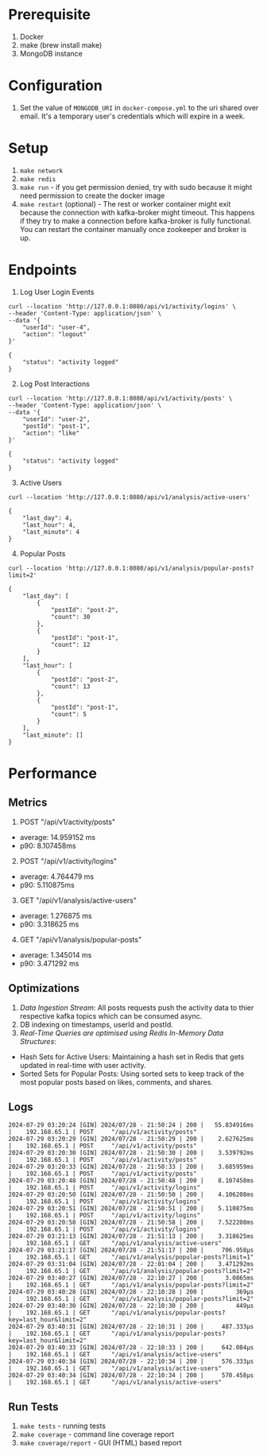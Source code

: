 # Prerequisite
1. Docker
2. make (brew install make)
3. MongoDB instance

# Configuration
1. Set the value of `MONGODB_URI` in `docker-compose.yml` to the uri shared over email. It's a temporary user's credentials which will expire in a week.

# Setup
1. `make network`
2. `make redis`
3. `make run` - if you get permission denied, try with sudo because it might need permission to create the docker image
4. `make restart` (optional) - The rest or worker container might exit because the connection with kafka-broker might timeout. This happens if they try to make a connection before kafka-broker is fully functional. You can restart the container manually once zookeeper and broker is up.

# Endpoints
1. Log User Login Events
```
curl --location 'http://127.0.0.1:8080/api/v1/activity/logins' \
--header 'Content-Type: application/json' \
--data '{
    "userId": "user-4",
    "action": "logout"
}'

{
    "status": "activity logged"
}
```

2. Log Post Interactions
```
curl --location 'http://127.0.0.1:8080/api/v1/activity/posts' \
--header 'Content-Type: application/json' \
--data '{
    "userId": "user-2",
    "postId": "post-1",
    "action": "like"
}'

{
    "status": "activity logged"
}
```

3. Active Users
```
curl --location 'http://127.0.0.1:8080/api/v1/analysis/active-users'

{
    "last_day": 4,
    "last_hour": 4,
    "last_minute": 4
}
```

4. Popular Posts
```
curl --location 'http://127.0.0.1:8080/api/v1/analysis/popular-posts?limit=2'

{
    "last_day": [
        {
            "postId": "post-2",
            "count": 30
        },
        {
            "postId": "post-1",
            "count": 12
        }
    ],
    "last_hour": [
        {
            "postId": "post-2",
            "count": 13
        },
        {
            "postId": "post-1",
            "count": 5
        }
    ],
    "last_minute": []
}
```

# Performance
## Metrics
1. POST "/api/v1/activity/posts"
- average: 14.959152 ms
- p90: 8.107458ms

2. POST "/api/v1/activity/logins"
- average: 4.764479 ms
- p90: 5.110875ms

3. GET "/api/v1/analysis/active-users"
- average: 1.276875 ms
- p90: 3.318625 ms

4. GET "/api/v1/analysis/popular-posts"
- average: 1.345014 ms
- p90: 3.471292 ms

## Optimizations
1. *Data Ingestion Stream*: All posts requests push the activity data to thier respective kafka topics which can be consumed async.
2. DB indexing on timestamps, userId and postId.
3. *Real-Time Queries are optimised using Redis In-Memory Data Structures*:
- Hash Sets for Active Users:
Maintaining a hash set in Redis that gets updated in real-time with user activity.
- Sorted Sets for Popular Posts:
Using sorted sets to keep track of the most popular posts based on likes, comments, and shares.

## Logs
```
2024-07-29 03:20:24 [GIN] 2024/07/28 - 21:50:24 | 200 |   55.834916ms |    192.168.65.1 | POST     "/api/v1/activity/posts"
2024-07-29 03:20:29 [GIN] 2024/07/28 - 21:50:29 | 200 |    2.627625ms |    192.168.65.1 | POST     "/api/v1/activity/posts"
2024-07-29 03:20:30 [GIN] 2024/07/28 - 21:50:30 | 200 |    3.539792ms |    192.168.65.1 | POST     "/api/v1/activity/posts"
2024-07-29 03:20:33 [GIN] 2024/07/28 - 21:50:33 | 200 |    3.685959ms |    192.168.65.1 | POST     "/api/v1/activity/posts"
2024-07-29 03:20:48 [GIN] 2024/07/28 - 21:50:48 | 200 |    8.107458ms |    192.168.65.1 | POST     "/api/v1/activity/logins"
2024-07-29 03:20:50 [GIN] 2024/07/28 - 21:50:50 | 200 |    4.106208ms |    192.168.65.1 | POST     "/api/v1/activity/logins"
2024-07-29 03:20:51 [GIN] 2024/07/28 - 21:50:51 | 200 |    5.110875ms |    192.168.65.1 | POST     "/api/v1/activity/logins"
2024-07-29 03:20:58 [GIN] 2024/07/28 - 21:50:58 | 200 |    7.522208ms |    192.168.65.1 | POST     "/api/v1/activity/logins"
2024-07-29 03:21:13 [GIN] 2024/07/28 - 21:51:13 | 200 |    3.318625ms |    192.168.65.1 | GET      "/api/v1/analysis/active-users"
2024-07-29 03:21:17 [GIN] 2024/07/28 - 21:51:17 | 200 |     706.958µs |    192.168.65.1 | GET      "/api/v1/analysis/popular-posts?limit=1"
2024-07-29 03:31:04 [GIN] 2024/07/28 - 22:01:04 | 200 |    3.471292ms |    192.168.65.1 | GET      "/api/v1/analysis/popular-posts?limit=2"
2024-07-29 03:40:27 [GIN] 2024/07/28 - 22:10:27 | 200 |      3.0865ms |    192.168.65.1 | GET      "/api/v1/analysis/popular-posts?limit=2"
2024-07-29 03:40:28 [GIN] 2024/07/28 - 22:10:28 | 200 |         369µs |    192.168.65.1 | GET      "/api/v1/analysis/popular-posts?limit=2"
2024-07-29 03:40:30 [GIN] 2024/07/28 - 22:10:30 | 200 |         449µs |    192.168.65.1 | GET      "/api/v1/analysis/popular-posts?key=last_hour&limit=2"
2024-07-29 03:40:31 [GIN] 2024/07/28 - 22:10:31 | 200 |     487.333µs |    192.168.65.1 | GET      "/api/v1/analysis/popular-posts?key=last_hour&limit=2"
2024-07-29 03:40:33 [GIN] 2024/07/28 - 22:10:33 | 200 |     642.084µs |    192.168.65.1 | GET      "/api/v1/analysis/active-users"
2024-07-29 03:40:34 [GIN] 2024/07/28 - 22:10:34 | 200 |     576.333µs |    192.168.65.1 | GET      "/api/v1/analysis/active-users"
2024-07-29 03:40:34 [GIN] 2024/07/28 - 22:10:34 | 200 |     570.458µs |    192.168.65.1 | GET      "/api/v1/analysis/active-users"
```

## Run Tests
1. `make tests` - running tests
2. `make coverage` - command line coverage report
3. `make coverage/report` - GUI (HTML) based report
